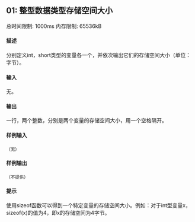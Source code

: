 ﻿## 01: 整型数据类型存储空间大小
总时间限制: 1000ms     内存限制: 65536kB

#### 描述

分别定义int，short类型的变量各一个，并依次输出它们的存储空间大小（单位：字节）。

#### 输入

无。

#### 输出

一行，两个整数，分别是两个变量的存储空间大小，用一个空格隔开。

#### 样例输入

    （无）

#### 样例输出

    （不提供）

#### 提示

使用sizeof函数可以得到一个特定变量的存储空间大小。例如：对于int型变量x，sizeof(x)的值为4，即x的存储空间为4字节。
